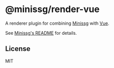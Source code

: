 # @minissg/render-vue

A renderer plugin for combining [Minissg] with [Vue].

See [Minissg's README] for details.

## License

MIT

[Minissg]: https://github.com/uenoB/minissg
[Vue]: https://vuejs.org
[Minissg's README]: https://github.com/uenoB/minissg/tree/main/packages/vite-plugin-minissg#readme
